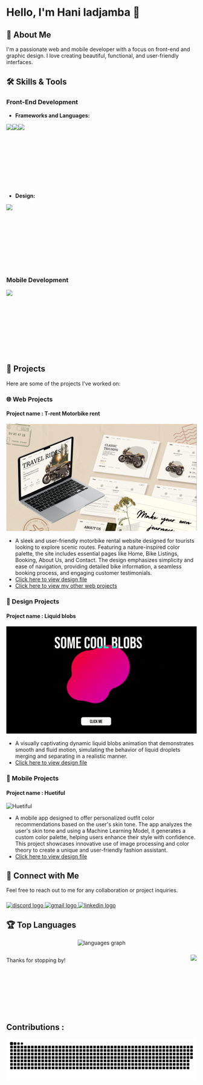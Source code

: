 # Hello, I'm Hani ladjamba 👋

## 🚀 About Me
I'm a passionate web and mobile developer with a focus on front-end and graphic design. I love creating beautiful, functional, and user-friendly interfaces.

## 🛠 Skills & Tools

### Front-End Development
- **Frameworks and Languages:**

<img align="left" height="150" src="https://i.giphy.com/eNAsjO55tPbgaor7ma.webp"  />
<img align="left" height="150" src="https://miro.medium.com/max/1260/1*-tOldEbfjijxn9VqZeULqg.gif"  />
<img align="left" height="150" src="https://media0.giphy.com/media/v1.Y2lkPTc5MGI3NjExaGU5czE4eXo1b3Y3NHRiNmljNXhkdGl3dnFhNTZ3YmpkZ2w4dTBpNyZlcD12MV9pbnRlcm5hbF9naWZfYnlfaWQmY3Q9cw/fsEaZldNC8A1PJ3mwp/giphy.gif"  />

<br clear="left" />

<br />

- **Design:**
<img align="left" height="150" src="https://cdn.dribbble.com/users/2653319/screenshots/6813714/figma_logo_animation.gif"  />

<br clear="left" />
<br />

### Mobile Development
<img align="left" height="150" src="https://miro.medium.com/v2/resize:fit:730/0*p8mhVdHuUL03Tdzz."  />

<br clear="left" />
<br />

## 🌟 Projects
Here are some of the projects I've worked on:

### 🌐 Web Projects

#### Project name : T-rent Motorbike rent

![T Rent](https://github.com/haniladjamba/haniladjamba/blob/main/assets/images/portofolio-web-bike_rent.png?raw=true)
- A sleek and user-friendly motorbike rental website designed for tourists looking to explore scenic routes. Featuring a nature-inspired color palette, the site includes essential pages like Home, Bike Listings, Booking, About Us, and Contact. The design emphasizes simplicity and ease of navigation, providing detailed bike information, a seamless booking process, and engaging customer testimonials.
- <a href="https://www.figma.com/design/ehzkXNmMYnCAEVjtAksEKo/Motorbike-rent---T-Rent?node-id=0-1&t=2hLlr946rqRU08sP-1" target="_blank">Click here to view design file</a>
- <a href="https://github.com/haniladjamba/haniladjamba/tree/main/projects/web" target="_blank">Click here to view my other web projects</a>

### 🎨 Design Projects

#### Project name : Liquid blobs

![Liquid blobs](https://github.com/haniladjamba/haniladjamba/blob/main/assets/gif/blobs.gif?raw=true)
- A visually captivating dynamic liquid blobs animation that demonstrates smooth and fluid motion, simulating the behavior of liquid droplets merging and separating in a realistic manner.
- <a href="https://www.figma.com/design/H4ItKkyrJOzFbEyTJ5ZukL/Untitled?node-id=0-1&t=30dbUWvzRkPQTMmM-1">Click here to view design file</a>

### 📱 Mobile Projects

#### Project name : Huetiful
![Huetiful](https://github.com/haniladjamba/haniladjamba/blob/main/assets/gif/Glow,.gif?raw=true)
- A mobile app designed to offer personalized outfit color recommendations based on the user's skin tone. The app analyzes the user's skin tone and using a Machine Learning Model, it generates a custom color palette, helping users enhance their style with confidence. This project showcases innovative use of image processing and color theory to create a unique and user-friendly fashion assistant.
- <a href="https://www.figma.com/design/545mtrjXVYKvJzwllWNokf/C241-PS196-Capstone-Project-HueTiful?node-id=31-2&t=30dbUWvzRkPQTMmM-1" target="_blank">Click here to view design file</a>

## 🔗 Connect with Me
Feel free to reach out to me for any collaboration or project inquiries.
###

<div align="left">
  <a href="https://discord.com" target="_blank">
    <img src="https://img.shields.io/static/v1?message=Discord&logo=discord&label=&color=7289DA&logoColor=white&labelColor=&style=for-the-badge" height="35" alt="discord logo" />
  </a>
  <a href="mailto:contact.haniladjamba@gmail.com" target="_blank">
    <img src="https://img.shields.io/static/v1?message=Gmail&logo=gmail&label=&color=D14836&logoColor=white&labelColor=&style=for-the-badge" height="35" alt="gmail logo" />
  </a>
  <a href="https://www.linkedin.com/in/hani-ladjamba-42406730a/" target="_blank">
    <img src="https://img.shields.io/static/v1?message=LinkedIn&logo=linkedin&label=&color=0077B5&logoColor=white&labelColor=&style=for-the-badge" height="35" alt="linkedin logo" />
  </a>
</div>

###

## 🏆 Top Languages
<div align="center">
  <img src="https://github-readme-stats.vercel.app/api/top-langs?username=haniladjamba&locale=en&hide_title=false&layout=compact&card_width=320&langs_count=5&theme=dracula&hide_border=false" height="200" alt="languages graph"  />
</div>

###

<img align="right" height="150" src="https://media.tenor.com/J6xeNjc2CfMAAAAi/duck-dancing-transparent-duck.gif"  />

###

##

Thanks for stopping by!

##

<br clear="both">

<h2 align="left">Contributions :</h2>

![snake svg](https://github.com/haniladjamba/haniladjamba/blob/output/snake.svg)

###
